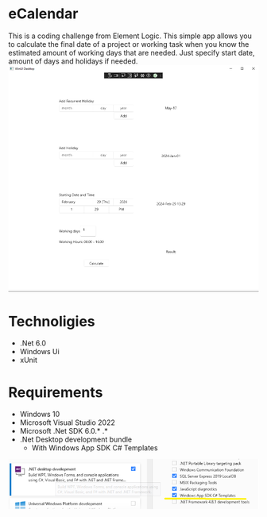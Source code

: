

# eCalendar

This is a coding challenge from Element Logic.
This simple app allows you to calculate the final date of a project or working task when you know the estimated amount of working days that are needed. Just specify start date, amount of days and holidays if needed.
![](https://github.com/tomashevich/eCalendar/blob/main/Screen.png)


# Technoligies
- .Net 6.0
- Windows Ui
- xUnit

# Requirements

- Windows 10
- Microsoft Visual Studio 2022
- Microsoft .Net SDK 6.0.* .*
- .Net Desktop development bundle 
	- With Windows App SDK C# Templates


![](https://github.com/tomashevich/eCalendar/blob/main/SDK.png)